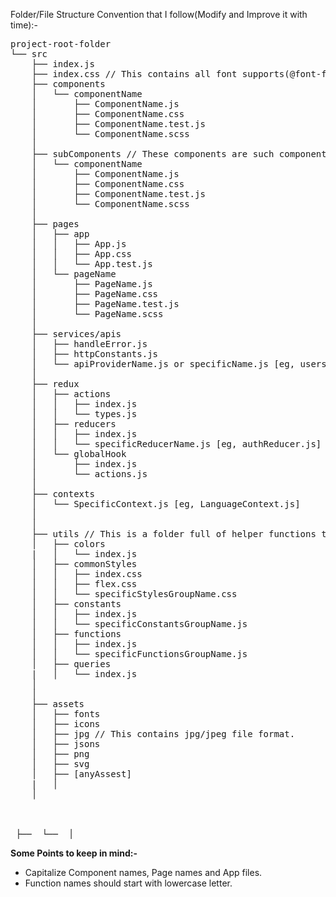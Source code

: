 Folder/File Structure Convention that I follow(Modify and Improve it with time):-   
<pre>
project-root-folder
└── src
    ├── index.js
    ├── index.css // This contains all font supports(@font-faces)
    ├── components
    │   └── componentName
    │       ├── ComponentName.js
    │       ├── ComponentName.css
    │       ├── ComponentName.test.js
    │       └── ComponentName.scss
    │ 
    ├── subComponents // These components are such components that very genric such as button, popup(it imports button), toast, searchBox, etc.
    │   └── componentName
    │       ├── ComponentName.js
    │       ├── ComponentName.css
    │       ├── ComponentName.test.js
    │       └── ComponentName.scss
    │
    ├── pages
    │	├── app
    │	│   ├── App.js
    │	│   ├── App.css
    │	│   └── App.test.js
    │   └── pageName
    │	    ├── PageName.js
    │	    ├── PageName.css
    │       ├── PageName.test.js
    │       └── PageName.scss
    │
    ├── services/apis
    │   ├── handleError.js
    │   ├── httpConstants.js
    │   └── apiProviderName.js or specificName.js [eg, usersApi.js]
    │
    ├── redux  
    │   ├── actions
    │   │   ├── index.js
    │	│   └── types.js
    │   ├── reducers
    │   │   ├── index.js
    │   │   └── specificReducerName.js [eg, authReducer.js]
    │	└── globalHook
    │		├── index.js
    │		└── actions.js
    │
    ├── contexts
    │   └── SpecificContext.js [eg, LanguageContext.js]
    │
    │
    ├── utils // This is a folder full of helper functions that are used globally.
    │   ├── colors
    |   │   └── index.js
    │   ├── commonStyles
    │   │   ├── index.css
    │   │   ├── flex.css
    │   │   └── specificStylesGroupName.css
    │   ├── constants
    │   │   ├── index.js           
    │   │   └── specificConstantsGroupName.js
    │	├── functions
    │   │   ├── index.js
    │   │   └── specificFunctionsGroupName.js   
    │   ├── queries
    |   │   └── index.js 
    │
    │
    ├── assets    
    │   ├── fonts   
    │   ├── icons 
    │   ├── jpg // This contains jpg/jpeg file format. 
    │   ├── jsons
    │   ├── png
    │   ├── svg  
    │   ├── [anyAssest]
    |   │   
    │


​	
 ├──  └──  │
</pre>

__Some Points to keep in mind:-__
 * Capitalize Component names, Page names and App files.   
 * Function names should start with lowercase letter.   
